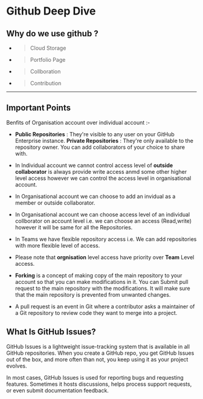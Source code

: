 
# Github Deep Dive

## Why do we use github ?

 * > Cloud Storage
 * > Portfolio Page
 * > Collboration
 * > Contribution

---

## Important Points

Benfits of Organisation account over individual account :-

- **Public Repositories** : They're visible to any user on your GitHub Enterprise instance. **Private Repositories** : They're only available to the repository owner. You can add collaborators of your choice to share with.

- In Individual account we cannot control access level of **outside collaborator** is always provide write access anmd some other higher level access however we can control the access level in organisational account.

- In Organisational account we can choose to add an invidual as a member or outside collaborator.

- In Organisational account we can choose access level of an individual
  collborator on account level i.e. we can choose an access (Read,write) however it will be same for all the Repositories.

- In Teams we have flexible repository access i.e. We can add repositories with more flexible level of access.

- Please note that **orgnisation** level access have priority over **Team** Level access.

- **Forking** is a concept of making copy of the main repository to your account so that you can make modifications in it. You can Submit pull request to the main repository with the modifications. It will make sure that the main repository is prevented from unwanted changes.

- A pull request is an event in Git where a contributor asks a maintainer of a Git repository to review code they want to merge into a project.

## What Is GitHub Issues?

GitHub Issues is a lightweight issue-tracking system that is available in all GitHub repositories. When you create a GitHub repo, you get GitHub Issues out of the box, and more often than not, you keep using it as your project evolves.

In most cases, GitHub Issues is used for reporting bugs and requesting features. Sometimes it hosts discussions, helps process support requests, or even submit documentation feedback.

